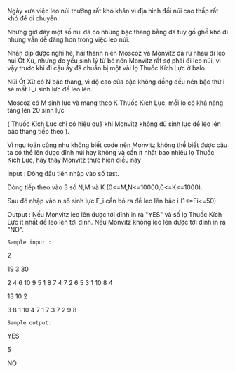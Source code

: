 Ngày xưa việc leo núi thường rất khó khăn vì địa hình đồi núi cao thấp rất khó để di chuyển.

Nhưng giờ đây một số núi đã có những bậc thang bằng đá tuy gồ ghề khó đi nhưng vẫn dễ dàng hơn trong việc leo núi. 

Nhân dịp được nghỉ hè, hai thanh niên Moscoz và Monvitz đã rủ nhau đi leo núi Ót Xừ, nhưng do yếu sinh lý từ bé nên Monvitz rất sợ phải đi leo núi, vì vậy trước khi đi cậu ấy đã chuẩn bị một vài lọ Thuốc Kích Lực ở balo.

Núi Ót Xừ có N bậc thang, vì độ cao của bậc không đồng đều nên bậc thứ i sẽ mất F_i sinh lực để leo lên. 

Moscoz có M sinh lực và mang theo K Thuốc Kích Lực, mỗi lọ có khả năng tăng lên 20 sinh lực 

( Thuốc Kích Lực chỉ có hiệu quả khi Monvitz không đủ sinh lực để leo lên bậc thang tiếp theo ). 

Vì ngu toán cũng như không biết code nên Monvitz không thể biết được cậu ta có thể lên được đỉnh núi hay không và cần ít nhất bao nhiêu lọ Thuốc Kích Lực, 
hãy thay Monvitz thực hiện điều này
 
 Input : Dòng đầu tiên nhập vào số test. 
	
  Dòng tiếp theo vào 3 số N,M và K (0<=M,N<=10000,0<=K<=1000). 
	
  Sau đó nhập vào n số sinh lực F_i cần bỏ ra để leo lên bậc i (1<=Fi<=50). 
  
Output : Nếu Monvitz leo lên được tới đỉnh in ra "YES" và số lọ Thuốc Kích Lực ít nhất để leo lên tới đỉnh. 
		Nếu Monvitz không leo lên được tới đỉnh in ra "NO".
    
``Sample input :``

2

19 3 30 

2 4 6 10 9 5 1 8 7 4 7 2 6 5 3 1 10 8 4

13 10 2 

3 8 1 10 4 7 1 7 3 7 2 9 8

``Sample output:``

YES

5

NO
